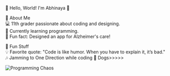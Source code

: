 🌟 Hello, World! I'm Abhinaya 🌟

 🚀 About Me  
💻 11th grader passionate about coding and designing.  
🌱 Currently learning programming.  
🎨 Fun fact: Designed an app for Alzheimer's care!

 🌟 Fun Stuff  
💡 Favorite quote: "Code is like humor. When you have to explain it, it’s bad."  
🎶 Jamming to One Direction while coding
🐾 Dogs>>>>> 

![Programming Chaos](https://media.giphy.com/media/LmNwrBhejkK9EFP504/giphy.gif)
